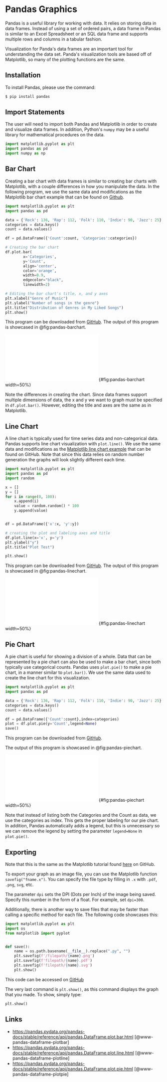 # Pandas Graphics

Pandas is a useful library for working with data. It relies on storing
data in data frames. Instead of using a set of ordered pairs, a data
frame in Pandas is similar to an Excel Spreadsheet or an SQL data
frame and supports multiple rows and columns in a tabular fashion.

Visualization for Panda's data frames are an important tool for
understanding the data set. Panda's visualization tools are based off
of Matplotlib, so many of the plotting functions are the same.

## Installation
To install Pandas, please use the command:

```bash
$ pip install pandas
```

## Import Statements

The user will need to import both Pandas and Matplotlib in order to
create and visualize data frames. In addition, Python's `numpy` may be
a useful library for mathematical procedures on the data.

```python
import matplotlib.pyplot as plt
import pandas as pd
import numpy as np
```

## Bar Chart

Creating a bar chart with data frames is similar to creating bar
charts with Matplotlib, with a couple differences in how you
manipulate the data. In the following program, we use the same data
and modifications as the Matplotlib bar chart example that can be found on 
[Github](https://github.com/cybertraining-dsc/reu2022/blob/main/project/graphics/examples/matplotlib-barchart.py).

```python
import matplotlib.pyplot as plt
import pandas as pd

data = {'Rock': 136, 'Rap': 112, 'Folk': 110, 'Indie': 90, 'Jazz': 25}
categories = data.keys()
count = data.values()

df = pd.DataFrame({'Count':count, 'Categories':categories})

# Creating the bar chart
df.plot.bar(
        x='Categories',
        y='Count',
        align='center',
        color='orange',
        width=0.9,
        edgecolor="black",
        linewidth=2)

# Editing the bar chart's title, x, and y axes
plt.xlabel("Genre of Music")
plt.ylabel("Number of songs in the genre")
plt.title("Distribution of Genres in My Liked Songs")
plt.show()
```

This program can be downloaded from
[GitHub](https://github.com/cybertraining-dsc/reu2022/tree/main/project/graphics/examples/pandas-barchart.py). 
The output of this program is showcased in @fig:pandas-barchart.

![Pandas Bar Chart of Spotify Data](examples/images/pandas-barchart.pdf){#fig:pandas-barchart width=50%} 


Note the differences in creating the chart. Since data frames support
multiple dimensions of data, the x and y we want to graph must be
specified in `df.plot.bar()`. However, editing the title and axes are
the same as in Matplotlib.

## Line Chart

A line chart is typically used for time series data and
non-categorical data. Pandas supports line chart visualization with
`plot.line()`. We use the same data and modifications as the
[Matplotlib line chart
example](https://github.com/cybertraining-dsc/reu2022/blob/main/project/graphics/examples/matplotlib-linechart.py)
that can be found on GitHub. Note that since this data relies on
random number generation the graphs will look slightly different each
time.

```python
import matplotlib.pyplot as plt
import pandas as pd
import random

x = []
y = []
for i in range(0, 100):
    x.append(i)
    value = random.random() * 100
    y.append(value)


df = pd.DataFrame({'x':x, 'y':y})

# creating the plot and labeling axes and title
df.plot.line(x='x', y='y')
plt.ylabel("y")
plt.title("Plot Test")

plt.show()
```

This program can be downloaded from
[GitHub](https://github.com/cybertraining-dsc/reu2022/tree/main/project/graphics/examples/pandas-linechart.py). 
The output of this program is showcased in @fig:pandas-linechart.


![Pandas Line Plot](examples/images/pandas-linechart.pdf){#fig:pandas-linechart width=50%}

## Pie Chart

A pie chart is useful for showing a division of a whole. Data that can
be represented by a pie chart can also be used to make a bar chart,
since both typically use categorical counts. Pandas uses `plot.pie()`
to make a pie chart, in a manner similar to `plot.bar()`. We use the
same data used to create the line chart for this visualization.

```python
import matplotlib.pyplot as plt
import pandas as pd

data = {'Rock': 136, 'Rap': 112, 'Folk': 110, 'Indie': 90, 'Jazz': 25}
categories = data.keys()
count = data.values()

df = pd.DataFrame({'Count':count},index=categories)
plot = df.plot.pie(y='Count',legend=None)
save()
```

This program can be downloaded from
[GitHub](https://github.com/cybertraining-dsc/reu2022/tree/main/project/graphics/examples/pandas-piechart.py). 

The output of this program is showcased in @fig:pandas-piechart.

![Pandas Pie Chart from Spotify Data](examples/images/pandas-piechart.pdf){#fig:pandas-piechart width=50%}

Note that instead of listing both the Categories and the Count as
data, we use the categories as index. This gets the proper labeling
for our pie chart. In addition, Pandas automatically adds a legend,
but this is unnecessary so we can remove the legend by setting the
parameter `legend=None` in `plot.pie()`.

## Exporting

Note that this is the same as the Matplotlib tutorial found
[here]((https://github.com/cybertraining-dsc/reu2022/tree/main/project/graphics/examples/pandas-linechart.py))
on GitHub.

To export your graph as an image file, you can use the Matplotlib
function `savefig("fname.x")`. You can specify the file type by
filling in `.x` with `.pdf`, `.png`, `svg`, etc.

The parameter `dpi` sets the DPI (Dots per Inch) of the image being
saved. Specify this number in the form of a float. For example, set
`dpi=300`.

Additionally, there is another way to save files that may be faster
than calling a specific method for each file. The following code
showcases this:

```python
import matplotlib.pyplot as plt
import os
from matplotlib import pyplot


def save():
    name = os.path.basename(__file__).replace(".py", "")
    plt.savefig(f'/filepath/{name}.png')
    plt.savefig(f'filepath/{name}.pdf')
    plt.savefig(f'filepath/{name}.svg')
    plt.show()
```

This code can be accessed on
[GitHub](https://github.com/cybertraining-dsc/reu2022/tree/main/project/graphics/examples/pandas-linechart.py)

The very last command is `plt.show()`, as this command displays the
graph that you made. To show, simply type:

```python
plt.show()
```

## Links

* <https://pandas.pydata.org/pandas-docs/stable/reference/api/pandas.DataFrame.plot.bar.html> [@www-pandas-dataframe-plotbar]
* <https://pandas.pydata.org/pandas-docs/stable/reference/api/pandas.DataFrame.plot.line.html> [@www-pandas-dataframe-plotline]
* <https://pandas.pydata.org/pandas-docs/stable/reference/api/pandas.DataFrame.plot.pie.html> [@www-pandas-dataframe-plotpie]